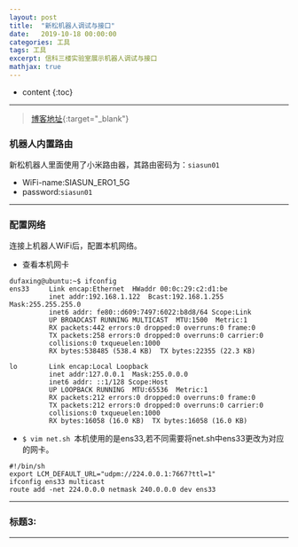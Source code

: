 ```yaml
---
layout: post
title:  "新松机器人调试与接口"
date:   2019-10-18 00:00:00
categories: 工具
tags: 工具
excerpt: 信科三楼实验室展示机器人调试与接口
mathjax: true
---
```

* content
{:toc}
---


> [博客地址](https://dufaxing.com){:target="_blank"}


### 机器人内置路由

新松机器人里面使用了小米路由器，其路由密码为：`siasun01`<br/>

- WiFi-name:SIASUN_ERO1_5G
- password:`siasun01`


---

### 配置网络

连接上机器人WiFi后，配置本机网络。

- 查看本机网卡<br/>
```
dufaxing@ubuntu:~$ ifconfig 
ens33     Link encap:Ethernet  HWaddr 00:0c:29:c2:d1:be  
          inet addr:192.168.1.122  Bcast:192.168.1.255  Mask:255.255.255.0
          inet6 addr: fe80::d609:7497:6022:b8d8/64 Scope:Link
          UP BROADCAST RUNNING MULTICAST  MTU:1500  Metric:1
          RX packets:442 errors:0 dropped:0 overruns:0 frame:0
          TX packets:258 errors:0 dropped:0 overruns:0 carrier:0
          collisions:0 txqueuelen:1000 
          RX bytes:538485 (538.4 KB)  TX bytes:22355 (22.3 KB)

lo        Link encap:Local Loopback  
          inet addr:127.0.0.1  Mask:255.0.0.0
          inet6 addr: ::1/128 Scope:Host
          UP LOOPBACK RUNNING  MTU:65536  Metric:1
          RX packets:212 errors:0 dropped:0 overruns:0 frame:0
          TX packets:212 errors:0 dropped:0 overruns:0 carrier:0
          collisions:0 txqueuelen:1000 
          RX bytes:16058 (16.0 KB)  TX bytes:16058 (16.0 KB)

```


- `$ vim net.sh `本机使用的是ens33,若不同需要将net.sh中ens33更改为对应的网卡。<br/>

```
#!/bin/sh
export LCM_DEFAULT_URL="udpm://224.0.0.1:7667?ttl=1"
ifconfig ens33 multicast
route add -net 224.0.0.0 netmask 240.0.0.0 dev ens33

```


---

### 标题3:



---
